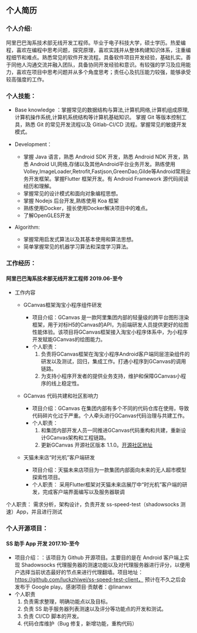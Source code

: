 ## 个人简历

###  个人介绍:
阿里巴巴淘系技术部无线开发工程师。毕业于电子科技大学，硕士学历。热爱编程，喜欢在编程中思考问题，探究原理，喜欢实践并从整体构建知识体系，注重编程细节和难点。熟悉常见的软件开发流程。具备软件项目开发经验，基础扎实。善于同他人沟通交流并融入团队，具备协同开发经验和意识。有较强的学习及应用能力，喜欢在项目中思考问题并从多个角度思考；责任心及抗压能力较强，能够承受较高强度的工作。

###  个人技能：
* Base knowledge ：掌握常见的数据结构与算法,计算机网络,计算机组成原理,计算机操作系统,计算机系统结构等计算机基础知识。 掌握 Git 等版本控制工具，熟悉 Git 的常见开发流程以及 Gitlab-CI/CD 流程。掌握常见的敏捷开发模式。

* Development：
  *  掌握 Java 语言，熟悉 Android SDK 开发，熟悉 Android NDK 开发，熟悉 Android UI,网络,存储以及其他Android平台业务开发。熟练使用Volley,ImageLoader,Retrofit,Fastjson,GreenDao,Gilde等Android常用业务开发框架。掌握Flutter 框架开发。有 Android Framework 源代码阅读经历和理解。
  *  掌握常见的设计模式和面向对象编程思想。
  *  掌握 Nodejs 后台开发,熟练使用 Koa 框架
  *  熟练使用Docker，擅长使用Docker解决项目中的难点。
  * 了解OpenGLES开发

 * Algorithm:
    * 掌握常用启发式算法以及其基本使用和算法思想。
    * 简单掌握常见的机器学习算法和深度学习算法。
    

### 工作经历：

#### 阿里巴巴淘系技术部无线开发工程师  2019.06-至今
 *  工作内容
    * GCanvas框架淘宝小程序组件研发
      * 项目介绍：GCanvas 是一款阿里集团内部的轻量级的跨平台图形渲染框架，用于对标H5的Canvas的API，为前端研发人员提供更好的绘图性能体验。该项目将GCanvas框架接入淘宝小程序体系中，为小程序开发赋能GCanvas的绘图能力。
      * 个人职责： 
        1. 负责将GCanvas框架在淘宝小程序Android客户端同层渲染组件的研发以及测试，回归，集成工作。打通小程序到GCanvas的调用链路。
         2. 为支持小程序开发者的提供业务支持，维护和保障GCanvas小程序的线上稳定性。

    * GCanvas 代码共建和社区影响力
       * 项目介绍：GCanvas 在集团内部有多个不同的代码仓库在使用，导致代码碎片化过于严重。个人牵头进行GCanvas代码治理与共建工作。
       * 个人职责：
         1. 和集团内部开发人员一同推进GCanvas代码重构和共建，重新设计GCanvas架构和工程链路。
         2. 更新GCanvas 开源社区版本 1.1.0。[开源社区地址](https://github.com/alibaba/GCanvas)

    * 天猫未来店“时光机”客户端研发
       * 项目介绍：天猫未来店项目为一款集团内部面向未来的无人超市模型探索性项目。
       * 个人职责：
         采用Flutter框架对天猫未来店展厅中“时光机”客户端的研发，完成客户端界面编写以及服务器联调


 个人职责： 需求分析，架构设计，负责开发 ss-speed-test（shadowsocks 测速）App，并且进行测试 

### 个人开源项目：

####  SS 助手 App 开发	2017.10-至今

  * 项目介绍：：该项目为 Github 开源项目。主要目的是在 Android 客户端上实现 Shadowsocks 代理服务器的测速功能以及对代理服务器进行评分，以便用户选择当前状态最好的节点来进行代理翻墙。项目地址： https://github.com/luckzhiwei/ss-speed-test-client， 预计在不久之后会发布于 Google play。感谢项目·贡献者：@linanwx
  * 个人职责
    1. 负责需求整理，明确功能点以及目标。
    2. 负责 SS 助手服务器列表测速以及评分等功能点的开发和测试。
    3. 负责 CI/CD 脚本的开发。
    4.	代码仓库维护（Bug 修复，新增功能，重构代码）



